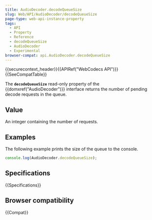 ```yaml
---
title: AudioDecoder.decodeQueueSize
slug: Web/API/AudioDecoder/decodeQueueSize
page-type: web-api-instance-property
tags:
  - API
  - Property
  - Reference
  - decodeQueueSize
  - AudioDecoder
  - Experimental
browser-compat: api.AudioDecoder.decodeQueueSize
---
```


{{securecontext_header}}{{APIRef("WebCodecs API")}}{{SeeCompatTable}}

The **`decodeQueueSize`** read-only property of the {{domxref("AudioDecoder")}} interface returns the number of pending decode requests in the queue.

## Value

An integer containing the number of requests.

## Examples

The following example prints the size of the queue to the console.

```js
console.log(AudioDecoder.decodeQueueSize);
```

## Specifications

{{Specifications}}

## Browser compatibility

{{Compat}}
